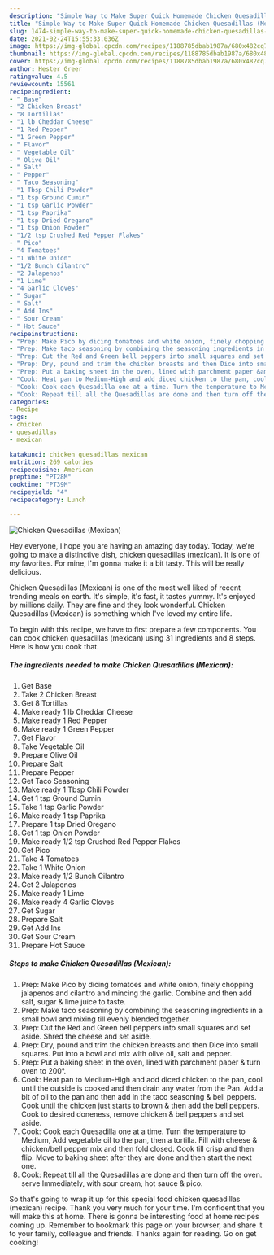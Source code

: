 ```yaml
---
description: "Simple Way to Make Super Quick Homemade Chicken Quesadillas (Mexican)"
title: "Simple Way to Make Super Quick Homemade Chicken Quesadillas (Mexican)"
slug: 1474-simple-way-to-make-super-quick-homemade-chicken-quesadillas-mexican
date: 2021-02-24T15:55:33.036Z
image: https://img-global.cpcdn.com/recipes/1188785dbab1987a/680x482cq70/chicken-quesadillas-mexican-recipe-main-photo.jpg
thumbnail: https://img-global.cpcdn.com/recipes/1188785dbab1987a/680x482cq70/chicken-quesadillas-mexican-recipe-main-photo.jpg
cover: https://img-global.cpcdn.com/recipes/1188785dbab1987a/680x482cq70/chicken-quesadillas-mexican-recipe-main-photo.jpg
author: Hester Greer
ratingvalue: 4.5
reviewcount: 15561
recipeingredient:
- " Base"
- "2 Chicken Breast"
- "8 Tortillas"
- "1 lb Cheddar Cheese"
- "1 Red Pepper"
- "1 Green Pepper"
- " Flavor"
- " Vegetable Oil"
- " Olive Oil"
- " Salt"
- " Pepper"
- " Taco Seasoning"
- "1 Tbsp Chili Powder"
- "1 tsp Ground Cumin"
- "1 tsp Garlic Powder"
- "1 tsp Paprika"
- "1 tsp Dried Oregano"
- "1 tsp Onion Powder"
- "1/2 tsp Crushed Red Pepper Flakes"
- " Pico"
- "4 Tomatoes"
- "1 White Onion"
- "1/2 Bunch Cilantro"
- "2 Jalapenos"
- "1 Lime"
- "4 Garlic Cloves"
- " Sugar"
- " Salt"
- " Add Ins"
- " Sour Cream"
- " Hot Sauce"
recipeinstructions:
- "Prep: Make Pico by dicing tomatoes and white onion, finely chopping jalapenos and cilantro and mincing the garlic. Combine and then add salt, sugar &amp; lime juice to taste."
- "Prep: Make taco seasoning by combining the seasoning ingredients in a small bowl and mixing till evenly blended together."
- "Prep: Cut the Red and Green bell peppers into small squares and set aside. Shred the cheese and set aside."
- "Prep: Dry, pound and trim the chicken breasts and then Dice into small squares. Put into a bowl and mix with olive oil, salt and pepper."
- "Prep: Put a baking sheet in the oven, lined with parchment paper &amp; turn oven to 200°."
- "Cook: Heat pan to Medium-High and add diced chicken to the pan, cool until the outside is cooked and then drain any water from the Pan. Add a bit of oil to the pan and then add in the taco seasoning &amp; bell peppers. Cook until the chicken just starts to brown &amp; then add the bell peppers. Cook to desired doneness, remove chicken &amp; bell peppers and set aside."
- "Cook: Cook each Quesadilla one at a time. Turn the temperature to Medium, Add vegetable oil to the pan, then a tortilla. Fill with cheese &amp; chicken/bell pepper mix and then fold closed. Cook till crisp and then flip. Move to baking sheet after they are done and then start the next one."
- "Cook: Repeat till all the Quesadillas are done and then turn off the oven. serve Immediately, with sour cream, hot sauce &amp; pico."
categories:
- Recipe
tags:
- chicken
- quesadillas
- mexican

katakunci: chicken quesadillas mexican 
nutrition: 269 calories
recipecuisine: American
preptime: "PT28M"
cooktime: "PT39M"
recipeyield: "4"
recipecategory: Lunch

---
```



![Chicken Quesadillas (Mexican)](https://img-global.cpcdn.com/recipes/1188785dbab1987a/680x482cq70/chicken-quesadillas-mexican-recipe-main-photo.jpg)

Hey everyone, I hope you are having an amazing day today. Today, we're going to make a distinctive dish, chicken quesadillas (mexican). It is one of my favorites. For mine, I'm gonna make it a bit tasty. This will be really delicious.



Chicken Quesadillas (Mexican) is one of the most well liked of recent trending meals on earth. It's simple, it's fast, it tastes yummy. It's enjoyed by millions daily. They are fine and they look wonderful. Chicken Quesadillas (Mexican) is something which I've loved my entire life.


To begin with this recipe, we have to first prepare a few components. You can cook chicken quesadillas (mexican) using 31 ingredients and 8 steps. Here is how you cook that.

<!--inarticleads1-->

##### The ingredients needed to make Chicken Quesadillas (Mexican):

1. Get  Base
1. Take 2 Chicken Breast
1. Get 8 Tortillas
1. Make ready 1 lb Cheddar Cheese
1. Make ready 1 Red Pepper
1. Make ready 1 Green Pepper
1. Get  Flavor
1. Take  Vegetable Oil
1. Prepare  Olive Oil
1. Prepare  Salt
1. Prepare  Pepper
1. Get  Taco Seasoning
1. Make ready 1 Tbsp Chili Powder
1. Get 1 tsp Ground Cumin
1. Take 1 tsp Garlic Powder
1. Make ready 1 tsp Paprika
1. Prepare 1 tsp Dried Oregano
1. Get 1 tsp Onion Powder
1. Make ready 1/2 tsp Crushed Red Pepper Flakes
1. Get  Pico
1. Take 4 Tomatoes
1. Take 1 White Onion
1. Make ready 1/2 Bunch Cilantro
1. Get 2 Jalapenos
1. Make ready 1 Lime
1. Make ready 4 Garlic Cloves
1. Get  Sugar
1. Prepare  Salt
1. Get  Add Ins
1. Get  Sour Cream
1. Prepare  Hot Sauce




<!--inarticleads2-->

##### Steps to make Chicken Quesadillas (Mexican):

1. Prep: Make Pico by dicing tomatoes and white onion, finely chopping jalapenos and cilantro and mincing the garlic. Combine and then add salt, sugar &amp; lime juice to taste.
1. Prep: Make taco seasoning by combining the seasoning ingredients in a small bowl and mixing till evenly blended together.
1. Prep: Cut the Red and Green bell peppers into small squares and set aside. Shred the cheese and set aside.
1. Prep: Dry, pound and trim the chicken breasts and then Dice into small squares. Put into a bowl and mix with olive oil, salt and pepper.
1. Prep: Put a baking sheet in the oven, lined with parchment paper &amp; turn oven to 200°.
1. Cook: Heat pan to Medium-High and add diced chicken to the pan, cool until the outside is cooked and then drain any water from the Pan. Add a bit of oil to the pan and then add in the taco seasoning &amp; bell peppers. Cook until the chicken just starts to brown &amp; then add the bell peppers. Cook to desired doneness, remove chicken &amp; bell peppers and set aside.
1. Cook: Cook each Quesadilla one at a time. Turn the temperature to Medium, Add vegetable oil to the pan, then a tortilla. Fill with cheese &amp; chicken/bell pepper mix and then fold closed. Cook till crisp and then flip. Move to baking sheet after they are done and then start the next one.
1. Cook: Repeat till all the Quesadillas are done and then turn off the oven. serve Immediately, with sour cream, hot sauce &amp; pico.




So that's going to wrap it up for this special food chicken quesadillas (mexican) recipe. Thank you very much for your time. I'm confident that you will make this at home. There is gonna be interesting food at home recipes coming up. Remember to bookmark this page on your browser, and share it to your family, colleague and friends. Thanks again for reading. Go on get cooking!
